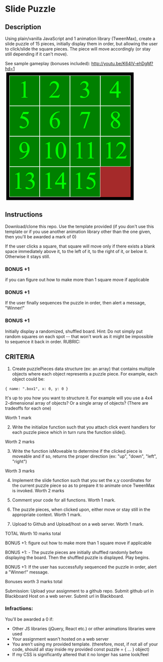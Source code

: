 # Slide Puzzle
## Description
Using plain/vanilla JavaScript and 1 animation library (TweenMax), create a slide puzzle of 15 pieces, initially display them in order, but allowing the user to click/slide the square pieces.  The piece will move accordingly (or stay still depending if it can't move).  

See sample gameplay (bonuses included): http://youtu.be/K64lV-ehDgM?hd=1  
![Image of Slide puzzle](./slidepuzzle.png)


## Instructions
Download/clone this repo.  Use the template provided (if you don't use this template or if you use another animation library other than the one given, then you'll be awarded a mark of 0)

If the user clicks a square, that square will move only if there exists a blank space immediately above it, to the left of it, to the right of it, or below it.  Otherwise it stays still.

### BONUS +1
 if you can figure out how to make more than 1 square move if applicable

### BONUS +1 
If the user finally sequences the puzzle in order, then alert a message, "Winner!"

### BONUS +1 
Initially display a randomized, shuffled board. Hint: Do not simply put random squares on each spot -- that won't work as it might be impossible to sequence it back in order.
RUBRIC: 

## CRITERIA	

1. Create puzzlePieces data structure (ex: an array) that contains multiple objects where each object represents a puzzle piece.  For example, each object could be:

`{ name: ".box1", x: 0, y: 0 }`

It's up to you how you want to structure it.  For example will you use a 4x4 2-dimensional array of objects?  Or a single array of objects?  (There are tradeoffs for each one)  

Worth 1 mark
 
 2. Write the initialize function such that you attach click event handlers for each puzzle piece which in turn runs the function slide().

 Worth 2 marks

 3. Write the function isMoveable to determine if the clicked piece is moveable and if so, returns the proper direction (ex: "up", "down", "left", "right")
 
 Worth 3 marks

 4.  Implement the slide function such that you set the x,y coordinates for the current puzzle piece so as to prepare it to animate once TweenMax is invoked.	 Worth 2 marks

 5.  Comment your code for all functions.	 Worth 1 mark.

 6. The puzzle pieces, when clicked upon, either move or stay still in the appropriate context.   	Worth 1 mark.

 7. Upload to Github and Upload/host on a web server.   	 Worth 1 mark.

TOTAL	 Worth 10 marks total

BONUS +1:  figure out how to make more than 1 square move if applicable

BONUS +1: - The puzzle pieces are initially shuffled randomly before displaying the board. Then the shuffled puzzle is displayed.  Play begins.

BONUS +1:  If the user has successfully sequenced the puzzle in order, alert a "Winner!" message.

 Bonuses worth 3 marks total

Submission:
Upload your assignment to a github repo.  Submit github url in Blackboard
Host on a web server.  Submit url in Blackboard.  



### Infractions: 
You'll be awarded a 0 if:
-  Other JS libraries (jQuery, React etc.) or other animations libraries were used
-  Your assignment wasn't hosted on a web server
-  You aren't using my provided template.  (therefore, most, if not all of your code, should all stay inside my provided const puzzle = { ... } object)
- If my CSS is significantly altered that it no longer has same look/feel 